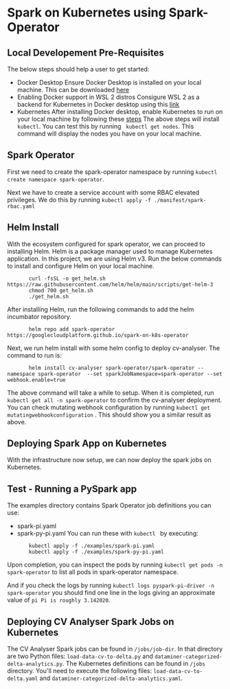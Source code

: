 # Spark on Kubernetes using Spark-Operator

## Local Developement Pre-Requisites
The below steps should help a user to get started:

* Docker Desktop
Ensure Docker Desktop is installed on your local machine. This can be downloaded [here](https://docs.docker.com/desktop/install/windows-install/)
* Enabling Docker support in WSL 2 distros
Consigure WSL 2 as a backend for Kubernetes in Docker desktop using this [link](https://learn.microsoft.com/en-us/windows/wsl/install)
* Kubernetes
After installing Docker desktop, enable Kubernetes to run on your local machine by following these [steps](https://docs.docker.com/desktop/windows/wsl/)
The above steps will install `` kubectl ``. You can test this by running ``  kubectl get nodes ``. This command will display the nodes you have on your local machine.

## Spark Operator
First we need to create the spark-operator namespace by running `` kubectl create namespace spark-operator ``.

Next we have to create a service account with some RBAC elevated privileges. We do this by running
`` kubectl apply -f ./manifest/spark-rbac.yaml `` 

## Helm Install
With the ecosystem configured for spark operator, we can proceed to installing Helm. Helm is a package manager used to manage Kubernetes application. In this project, we are using Helm v3.
Run the below commands to install and configure Helm on your local machine.
```
       curl -fsSL -o get_helm.sh https://raw.githubusercontent.com/helm/helm/main/scripts/get-helm-3
       chmod 700 get_helm.sh
       ./get_helm.sh
```

After installing Helm, run the following commands to add the helm incumbator repository.
```    helm repo add incubator https://charts.helm.sh/incubator
       helm repo add spark-operator https://googlecloudplatform.github.io/spark-on-k8s-operator
```

Next, we run helm install with some helm config to deploy cv-analyser. The command to run is:
``` 
       helm install cv-analyser spark-operator/spark-operator --namespace spark-operator  --set sparkJobNamespace=spark-operator --set webhook.enable=true 
```
The above command will take a while to setup. When it is completed, run ``` kubectl get all -n spark-operator ``` to confirm the cv-analyser deployment. 
You can check mutating webhook configuration by running  ``` kubectl get mutatingwebhookconfiguration ``` . This should show you a similar result as above.

## Deploying Spark App on Kubernetes
With the infrastructure now setup, we can now deploy the spark jobs on Kubernetes.

## Test - Running a PySpark app
The examples directory contains Spark Operator job definitions you can use:
* spark-pi.yaml
* spark-py-pi.yaml
You can run these with ```kubectl ``` by executing:
``` 
       kubectl apply -f ./examples/spark-pi.yaml 
       kubectl apply -f ./examples/spark-py-pi.yaml
```
Upon completion, you can inspect the pods by running ``` kubectl get pods -n spark-operator ``` to list all pods in spark-operator namespace.

And if you check the logs by running ```kubectl logs pyspark-pi-driver -n spark-operator``` you should find one line in the logs giving an approximate value of ```pi Pi is roughly 3.142020```.

## Deploying CV Analyser Spark Jobs on Kubernetes

The CV Analyser Spark jobs can be found in ``` /jobs/job-dir ```. In that directory are two Python files: ``` load-data-cv-to-delta.py ``` and ``` dataminer-categorized-delta-analytics.py ```. The Kubernetes definitions can be found in ```/jobs ``` directory. You'll need to execute the following files:
``` load-data-cv-to-delta.yaml ``` and ``` dataminer-categorized-delta-analytics.yaml ```. 


